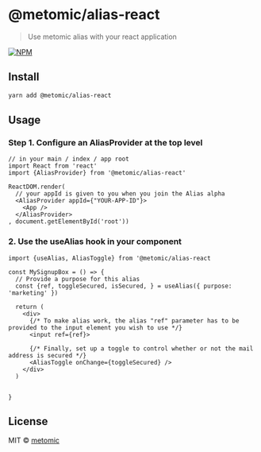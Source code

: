 # @metomic/alias-react

> Use metomic alias with your react application

[![NPM](https://img.shields.io/npm/v/@metomic/alias-react.svg)](https://www.npmjs.com/package/@metomic/alias-react)

## Install

```bash
yarn add @metomic/alias-react
```

## Usage

### Step 1. Configure an AliasProvider at the top level
```tsx
// in your main / index / app root
import React from 'react'
import {AliasProvider} from '@metomic/alias-react'

ReactDOM.render(
  // your appId is given to you when you join the Alias alpha
  <AliasProvider appId={"YOUR-APP-ID"}> 
    <App />
  </AliasProvider>
, document.getElementById('root'))

```

### 2. Use the useAlias hook in your component
```tsx
import {useAlias, AliasToggle} from '@metomic/alias-react

const MySignupBox = () => {
  // Provide a purpose for this alias
  const {ref, toggleSecured, isSecured, } = useAlias({ purpose: 'marketing' })

  return (
    <div>
      {/* To make alias work, the alias "ref" parameter has to be provided to the input element you wish to use */}
      <input ref={ref}>
      
      {/* Finally, set up a toggle to control whether or not the mail address is secured */}
      <AliasToggle onChange={toggleSecured} />
    </div>
  )


}

```



## License

MIT © [metomic](https://github.com/metomic)
